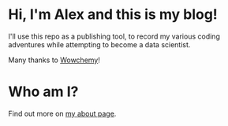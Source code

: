 # Hi, I'm Alex and this is my blog!

I'll use this repo as a publishing tool, to record my various coding adventures while attempting to become a data scientist.

Many thanks to [Wowchemy](https://wowchemy.com/)!

# Who am I?

Find out more on [my about page](https://robocioaca.github.io/datalab_musings/about/).